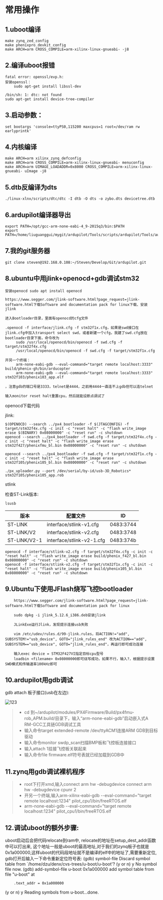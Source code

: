 # 常用操作

## 1.uboot编译

```
make zynq_zed_config
make phenixpro_devkit_config
make ARCH=arm CROSS_COMPILE=arm-xilinx-linux-gnueabi- -j8
```
## 2.编译uboot报错

```
fatal error: openssl/evp.h:
安装openssl：
    sudo apt-get install libssl-dev
```

```
/bin/sh: 1: dtc: not found
sudo apt-get install device-tree-compiler
```
## 3.启动参数：

``` 
set bootargs 'console=ttyPS0,115200 maxcpus=1 root=/dev/ram rw earlyprintk'
```

## 4.内核编译

```
make ARCH=arm xilinx_zynq_defconfig
make ARCH=arm CROSS_COMPILE=arm-xilinx-linux-gnueabi- menuconfig
make ARCH=arm UIMAGE_LOADADDR=0x8000 CROSS_COMPILE=arm-xilinx-linux-gnueabi- uImage -j8
```
## 5.dtb反编译为dts

```
./linux-xlnx/scripts/dtc/dtc -I dtb -O dts -o zybo.dts devicetree.dtb
```
## 6.ardupilot编译器导出

```
export PATH=/opt/gcc-arm-none-eabi-4_9-2015q3/bin:$PATH
export PATH=/home/liuguanggui/mygit/ardupilot/Tools/scripts/ardupilot/Tools/autotest:$PATH
```
## 7.我的git服务器

```
git clone steven@192.168.0.108:~/Steven/Develop/Git/ardupilot.git
```
## 8.ubuntu中用jlink+openocd+gdb调试stm32

```
安装openocd sudo apt install openocd
```
```
https://www.segger.com/jlink-software.html?page_request=jlink-software.html下载Software and documentation pack for linux下载、安装jlink
```
```
进入Bootloader目录，里面有openocd的cfg文件
```
```
.openocd -f interface/jlink.cfg -f stm32f1x.cfg，如果是swd接口在jlink.cfg中加入transport select swd，或者新建一个cfg，我建了swd.cfg放在bootloader目录下面，命令改为
     sudo /usr/local/openocd/bin/openocd -f swd.cfg -f target/stm32f4x.cfg
     /usr/local/openocd/bin/openocd -f swd.cfg -f target/stm32f1x.cfg
```
```
开另一个终端：
     arm-none-eabi-gdb --eval-command="target remote localhost:3333" build/phenix-gh/bin/arducopter
     arm-none-eabi-gdb --eval-command="target remote localhost:3333" stm32f103/phenix103_app.elf

，注意gdb的端口号是3333，telnet是4444，之前用4444一直连不上gdb但可以连telnet
```
```
输入monitor reset halt重置cpu，然后就能设断点调试了
```

openocd下载代码

jlink:

```
$(OPENOCD) --search ../px4_bootloader -f $(JTAGCONFIG) -f target/stm32f4x.cfg -c init -c "reset halt" -c "flash write_image erase $(BINARY) 0x08000000" -c "reset run" -c shutdown
openocd --search ../px4_bootloader -f swd.cfg -f target/stm32f4x.cfg -c init -c "reset halt" -c "flash write_image erase stm32f427/phenixfmu_bl.bin 0x08000000" -c "reset run" -c shutdown

openocd --search ../px4_bootloader -f swd.cfg -f target/stm32f1x.cfg -c init -c "reset halt" -c "flash write_image erase stm32f105/phenix105_bl.bin 0x08000000" -c "reset run" -c shutdown

./px_uploader.py --port /dev/serial/by-id/usb-3D_Robotics* stm32f105/phenix105_app.rob
```

stlink

检查ST-Link版本:

```
lsusb
```

| 版本           | 配置文件                      | ID        |
| ------------ | ------------------------- | --------- |
| ST-LINK      | interface/stlink-v1.cfg   | 0483:3744 |
| ST-LINK/V2   | interface/stlink-v2.cfg   | 0483:3748 |
| ST-LINK/V2-1 | interface/stlink-v2-1.cfg | 0483:374b |

```
openocd -f interface/stlink-v2.cfg -f target/stm32f4x.cfg -c init -c "reset halt" -c "flash write_image erase build/phenix_f427_bl.bin 0x08000000" -c "reset run" -c shutdown
openocd -f interface/stlink-v2.cfg -f target/stm32f1x.cfg -c init -c "reset halt" -c "flash write_image erase build/phenix105_bl.bin 0x08000000" -c "reset run" -c shutdown
```



## 9.Ubuntu下使用JFlash烧写飞控bootloader

```
    https://www.segger.com/jlink-software.html?page_request=jlink-software.html下载Software and documentation pack for linux
```
```
    sudo dpkg -i jlink_5.12.6_i386.deb安装jlink
```
```
    JLinkExe运行Jlink，发现提示连接usb失败
```
```
    vim /etc/udev/rules.d/99-jlink.rules，将ACTION!="add", SUBSYSTEM!="usb_device", GOTO="jlink_rules_end" 改为ACTION=="add", SUBSYSTEM=="usb_device", GOTO="jlink_rules_end"，再运行即可成功连接
```
```
    输入exec device = STM32F427VI指定目标cpu型号
    loadbin <filename> 0x08000000即可烧写成功，如果不行，输入?，根据提示设置SWD模式和传输速率100kHz即可
```

## 10.ardupilot用gdb调试

gdb attach 板子接口(usb在左边):

![123](/home/steven/Pictures/123.jpg)

> * cd 到~/ardupilot/modules/PX4Firmware/Build/px4fmu-rob_APM.build/目录下，输入“arm-none-eabi-gdb”启动嵌入式A RM-GCC工具链GDB调试工具
> * 输入命令target extended-remote /dev/ttyACM1连接ARM GDB到目标驱动
> * 输入命令monitor swdp_scan扫描BMP板和飞控板连接接口
> * 输入attach 1挂接飞控板关联起来
> * 输入命令file firmware.elf符号表就已经加载到GDB中

## 11.zynq用gdb调试裸机程序

> * root下打开xmd,输入connect arm hw -debugdevice      connect arm hw -debugdevice cpunr 2
> * 开另一个终端,输入arm-xilinx-eabi-gdb --eval-command="target remote localhost:1234" pilot_cpu1/bin/freeRTOS.elf
> * arm-none-eabi-gdb --eval-command="target remote localhost:1234" pilot_cpu1/bin/freeRTOS.elf

## 12.调试uboot的额外步骤:

uboot启动后会把代码relocate到ram中, relocate的地址在setup_dest_addr函数中可以打出来, 这个地址一般是uboot的最高地址,对于我们的zynq板子也就是0x1a000000,这样uboot的代码段地址就不是编译的elf中的地址了,需要重新定位, gdb打开后输入一下命令重新定位符号表:
(gdb) symbol-file
Discard symbol table from `/home/dzu/denx/cvs-trees/u-boot/u-boot'? (y or n) y
No symbol file now.
(gdb) add-symbol-file u-boot 0x1a000000
add symbol table from file "u-boot" at

        .text_addr = 0x1a000000
(y or n) y
Reading symbols from u-boot...done.